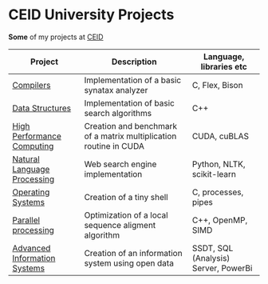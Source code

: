 # CEID University Projects

**Some** of my projects at [CEID](https://www.ceid.upatras.gr/)

Project  | Description | Language, libraries etc
------------- | ------------- | ------------
[Compilers][comp]  |  Implementation of a basic synatax analyzer | C, Flex, Bison
[Data Structures][data]  |  Implementation of basic search algorithms | C++
[High Performance Computing][hpc] | Creation and benchmark of a matrix multiplication routine in CUDA | CUDA, cuBLAS
[Natural Language Processing][nlp] | Web search engine implementation | Python, NLTK, scikit-learn
[Operating Systems][os] | Creation of a tiny shell | C, processes, pipes
[Parallel processing][parale] | Optimization of a local sequence aligment algorithm | C++, OpenMP, SIMD
[Advanced Information Systems][adv] | Creation of an information system using open data | SSDT, SQL (Analysis) Server, PowerBi

[adv]: <https://github.com/memaskal/prohgmena-plhroforiaka>
[comp]: <./Compilers>
[data]: <./Data-Structures>
[nlp]: <./Natural-Language-Processing>
[os]: <./Operating-Systems>
[hpc]: <https://github.com/memaskal/sequence-alignment>
[parale]: <https://github.com/memaskal/sequence-alignment>
